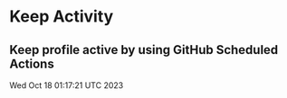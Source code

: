 # Keep Activity 
Keep profile active by using GitHub Scheduled Actions
--- 
Wed Oct 18 01:17:21 UTC 2023